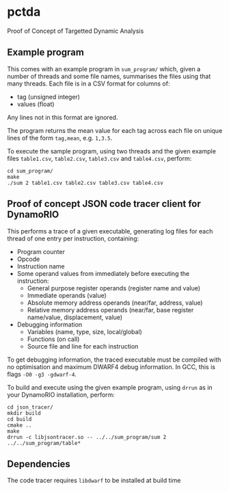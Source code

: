 # pctda
Proof of Concept of Targetted Dynamic Analysis

## Example program
This comes with an example program in `sum_program/` which, given a number of threads and some file names, summarises the files using that many threads. Each file is in a CSV format for columns of:
  - tag (unsigned integer)
  - values (float)

Any lines not in this format are ignored.

The program returns the mean value for each tag across each file on unique lines of the form `tag,mean`, e.g. `1,3.5`.

To execute the sample program, using two threads and the given example files `table1.csv`, `table2.csv`, `table3.csv` and `table4.csv`, perform:

```
cd sum_program/
make
./sum 2 table1.csv table2.csv table3.csv table4.csv
```

## Proof of concept JSON code tracer client for DynamoRIO
This performs a trace of a given executable, generating log files for each thread of one entry per instruction, containing:
  - Program counter
  - Opcode
  - Instruction name
  - Some operand values from immediately before executing the instruction:
    - General purpose register operands (register name and value)
    - Immediate operands (value)
    - Absolute memory address operands (near/far, address, value)
    - Relative memory address operands (near/far, base register name/value, displacement, value)
  - Debugging information
    - Variables (name, type, size, local/global)
    - Functions (on call)
    - Source file and line for each instruction

To get debugging information, the traced executable must be compiled with no optimisation and maximum DWARF4 debug information.
In GCC, this is flags `-O0 -g3 -gdwarf-4`.

To build and execute using the given example program, using `drrun` as in your DynamoRIO installation, perform:
```
cd json_tracer/
mkdir build
cd build
cmake ..
make
drrun -c libjsontracer.so -- ../../sum_program/sum 2 ../../sum_program/table*
```

## Dependencies
The code tracer requires `libdwarf` to be installed at build time
